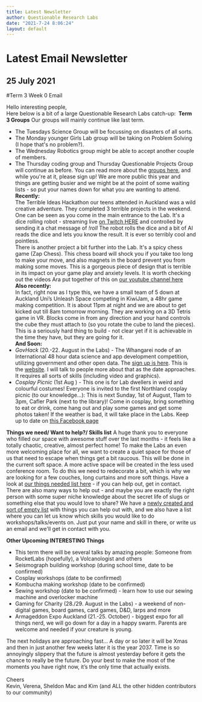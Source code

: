```yaml
---
title: Latest Newsletter
author: Questionable Research Labs
date: "2021-7-24 8:06:24"
layout: default
---
```

# Latest Email Newsletter

## **25 July 2021**


#Term 3 Week 0 Email<br>

Hello interesting people,<br>
Here below is a bit of a large Questionable Research Labs catch-up: 
**Term 3 Groups**
Our groups will mainly continue like last term.
*	The Tuesdays Science Group will be focussing on disasters of all sorts.
*	The Monday younger Girls Lab group will be taking on Problem Solving (I hope that's no problem?).
*	The Wednesday Robotics group might be able to accept another couple of members.
*	The Thursday coding group and Thursday Questionable Projects Group will continue as before.
You can read more about the [groups here](https://questionable.org.nz/info/groups/), and while you're at it, please sign up! We are more public this year and things are getting busier and we might be at the point of some waiting lists - so put your names down for what you are wanting to attend.</br>
**Recently:**</br>
The Terrible Ideas Hackathon our teens attended in Auckland was a wild creative adventure. They completed 3 terrible projects in the weekend. One can be seen as you come in the main entrance to the Lab. It's a dice rolling robot - streaming live [on Twitch HERE](https://twitch.tv/truerandomqrl) and controlled by sending it a chat message of *!roll*  The robot rolls the dice and a bit of AI reads the dice and lets you know the result. It is ever so terribly cool and pointless.</br>
There is another project a bit further into the Lab. It's a spicy chess game (Zap Chess). This chess board will shock you if you take too long to make your move, and also magnets in the board prevent you from making some moves. This is a gorgeous piece of design that is terrible in its impact on your game play and anxiety levels. It is worth checking out the videos Ara put together of this on [our youtube channel here](https://www.youtube.com/channel/UCGOVwhmDK7drWZqfBZ5JgGw)</br>
**Also recently:**</br>
In fact, right now as I type this, we have a small team of 5 down at Auckland Uni’s Unleash Space competing in KiwiJam, a 48hr game making competition. It is about 11pm at night and we are about to get kicked out till 8am tomorrow morning. They are working on a 3D Tetris game in VR. Blocks come in from any direction and your hand controls the cube they must attach to (so you rotate the cube to land the pieces). This is a seriously hard thing to build - not clear yet if it is achievable in the time they have, but they are going for it. </br>
**And Soon:**<br>
*	*GovHack* (20.-22. August in the Labs) - The Whangarei node of an International 48 hour data science and app development competition, utilizing government and other open data. The [sign up is here](https://docs.google.com/spreadsheets/d/1UhTW98BuNCWg1k6J--XQj652ssznGw3b9SQXzdp8Qvg/edit?resourcekey#gid=375409997). This is the [website](https://govhack.org/). I will talk to people more about that as the date approaches. It requires all sorts of skills (including video and graphics).</br>
*	*Cosplay Picnic*  (1st Aug ) -  This one is for Lab dwellers in weird and colourful costumes! Everyone is invited to the first Northland cosplay picnic (to our knowledge...): This is next Sunday, 1st of August, 11am to 3pm, Cafler Park (next to the library)! Come in cosplay, bring something to eat or drink, come hang out and play some games and get some photos taken! If the weather is bad, it will take place in the Labs. Keep up to date on [this Facebook page](https://www.facebook.com/events/558786705145664) </br> 

**Things we need/ Want to help?/ Skills list**
A huge thank you to everyone who filled our space with awesome stuff over the last months - it feels like a totally chaotic, creative, almost perfect home! To make the Labs an even more welcoming place for all, we want to create a quiet space for those of us that need to escape when things get a bit raucous. This will be done in the current soft space. A more active space will be created in the less used conference room. To do this we need to redecorate a bit, which is why we are looking for a few couches, long curtains and more soft things. Have a look at [our things needed list here](https://docs.google.com/spreadsheets/d/1TFQmqTltRlaX5r1e8LUO2exS7xOVmQVlGUr9vOLg6N4/edit#gid=0) - if you can help out, get in contact.</br>
There are also many ways to help out - and maybe you are exactly the right person with some super niche knowledge about the secret life of slugs or something else that you would love to share? We have a [newly created and sort of empty list](https://docs.google.com/spreadsheets/d/1TFQmqTltRlaX5r1e8LUO2exS7xOVmQVlGUr9vOLg6N4/edit#gid=1880260434) with things you can help out with, and we also have a list where you can let us know which skills you would like to do workshops/talks/events on. Just put your name and skill in there, or write us an email and we'll get in contact with you.</br>

**Other Upcoming INTERESTING Things**
*	This term there will be several talks by amazing people: Someone from RocketLabs (hopefully), a Volcanologist and others</br>
*	Seismograph building workshop (during school time, date to be confirmed)</br>
*	Cosplay workshops (date to be confirmed)
*	Kombucha making workshop (date to be confirmed)
*	Sewing workshop (date to be confirmed) - learn how to use our sewing machine and overlocker machine
*	Gaming for Charity (28./29. August in the Labs) - a weekend of non-digital games, board games, card games, D&D, larps and more
*	Armageddon Expo Auckland (21.-25. October) - biggest expo for all things nerd, we will go down for a day in a happy swarm. Parents are welcome and needed if your creature is young.<br>

The next holidays are approaching fast... A day or so later it will be Xmas and then in just another few weeks later it is the year 2037. Time is so annoyingly slippery that the future is almost yesterday before it gets the chance to really be the future. Do your best to make the most of the moments you have right now, it’s the only time that actually exists.</br></br>
Cheers<br>
Kevin, Verena, Sheldon Mac and Kim (and ALL the other hidden contributors to our community)